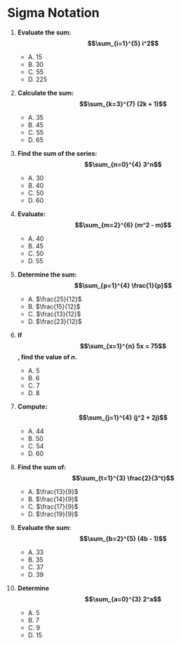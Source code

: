 # Sigma Notation

1. **Evaluate the sum: $$\sum_{i=1}^{5} i^2$$**  
   - A. 15  
   - B. 30  
   - C. 55  
   - D. 225

2. **Calculate the sum: $$\sum_{k=3}^{7} (2k + 1)$$**  
   - A. 35  
   - B. 45  
   - C. 55  
   - D. 65

3. **Find the sum of the series: $$\sum_{n=0}^{4} 3^n$$**  
   - A. 30  
   - B. 40  
   - C. 50  
   - D. 60

4. **Evaluate: $$\sum_{m=2}^{6} (m^2 - m)$$**  
   - A. 40  
   - B. 45  
   - C. 50  
   - D. 55

5. **Determine the sum: $$\sum_{p=1}^{4} \frac{1}{p}$$**  
   - A. $\frac{25}{12}$  
   - B. $\frac{15}{12}$  
   - C. $\frac{13}{12}$  
   - D. $\frac{23}{12}$

6. **If $$\sum_{x=1}^{n} 5x = 75$$, find the value of $n$.**  
   - A. 5  
   - B. 6  
   - C. 7  
   - D. 8

7. **Compute: $$\sum_{j=1}^{4} (j^2 + 2j)$$**  
   - A. 44  
   - B. 50  
   - C. 54  
   - D. 60

8. **Find the sum of: $$\sum_{t=1}^{3} \frac{2}{3^t}$$**  
   - A. $\frac{13}{9}$  
   - B. $\frac{14}{9}$  
   - C. $\frac{17}{9}$  
   - D. $\frac{19}{9}$

9. **Evaluate the sum: $$\sum_{b=2}^{5} (4b - 1)$$**  
   - A. 33  
   - B. 35  
   - C. 37  
   - D. 39

10. **Determine $$\sum_{a=0}^{3} 2^a$$**  
    - A. 5  
    - B. 7  
    - C. 9  
    - D. 15